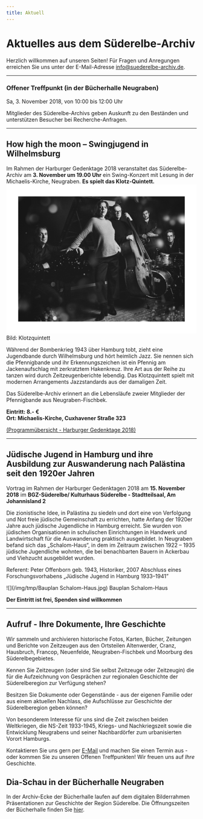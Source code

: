 ```yaml
---
title: Aktuell
---
```


# Aktuelles aus dem Süderelbe-Archiv

Herzlich willkommen auf unseren Seiten! Für Fragen und Anregungen erreichen Sie uns unter der
E-Mail-Adresse [info@suederelbe-archiv.de](mailto:info@suederelbe-archiv.de).

* * *

### Offener Treffpunkt (in der Bücherhalle Neugraben)

Sa, 3. November 2018, von 10:00 bis 12:00 Uhr

Mitglieder des Süderelbe-Archivs geben Auskunft zu den Beständen und unterstützen Besucher bei Recherche-Anfragen.

* * *

## How high the moon – Swingjugend in Wilhelmsburg

Im Rahmen der Harburger Gedenktage 2018 veranstaltet das Süderelbe-Archiv am **3. November um 19.00 Uhr** ein 
Swing-Konzert mit Lesung in der Michaelis-Kirche, Neugraben. **Es spielt das Klotz-Quintett.**
![](/img/tmp/KlotzQuintet_B&W.jpg)  
Bild: Klotzquintett


Während der Bombenkrieg 1943 über Hamburg tobt, zieht eine Jugendbande durch Wilhelmsburg und hört heimlich Jazz. 
Sie nennen sich die Pfennigbande und ihr Erkennungszeichen ist ein Pfennig am Jackenaufschlag mit zerkratztem Hakenkreuz. 
Ihre Art aus der Reihe zu tanzen wird durch Zeitzeugenberichte lebendig. Das Klotzquintett spielt mit modernen Arrangements 
Jazzstandards aus der damaligen Zeit.


Das Süderelbe-Archiv erinnert an die Lebensläufe zweier Mitglieder der Pfennigbande aus Neugraben-Fischbek.

**Eintritt: 8.- €  
Ort: Michaelis-Kirche, Cuxhavener Straße 323**


[(Programmübersicht - Harburger Gedenktage 2018)](http://gedenken-in-harburg.de/fileadmin/user_upload/3324-leporello-gedenktage-web.pdf)
* * *

## Jüdische Jugend in Hamburg und ihre Ausbildung zur Auswanderung nach Palästina seit den 1920er Jahren

Vortrag im Rahmen der Harburger Gedenktagen 2018 am **15. November 2018** im **BGZ-Süderelbe/ Kulturhaus Süderelbe - Stadtteilsaal, 
Am Johannisland 2**

Die zionistische Idee, in Palästina zu siedeln und dort eine von Verfolgung und Not freie jüdische Gemeinschaft 
zu errichten, hatte Anfang der 1920er Jahre auch jüdische Jugendliche in Hamburg erreicht. 
Sie wurden von jüdischen Organisationen in schulischen Einrichtungen in Handwerk und Landwirtschaft 
für die Auswanderung praktisch ausgebildet. In Neugraben befand sich das „Schalom-Haus“, in dem im 
Zeitraum zwischen 1922 – 1935 jüdische Jugendliche wohnten, die bei benachbarten Bauern in Ackerbau 
und Viehzucht ausgebildet wurden.  

Referent: Peter Offenborn
geb. 1943, Historiker, 2007 Abschluss eines Forschungsvorhabens „Jüdische Jugend in Hamburg 1933–1941”  

![](/img/tmp/Bauplan Schalom-Haus.jpg)
Bauplan Schalom-Haus

**Der Eintritt ist frei, Spenden sind willkommen**
* * *

## Aufruf - Ihre Dokumente, Ihre Geschichte

Wir sammeln und archivieren historische Fotos, Karten, Bücher, Zeitungen
und Berichte von Zeitzeugen aus den Ortsteilen Altenwerder, Cranz,
Hausbruch, Francop, Neuenfelde, Neugraben-Fischbek und Moorburg des
Süderelbegebietes.

Kennen Sie Zeitzeugen (oder sind Sie selbst Zeitzeuge oder Zeitzeugin) die für die
Aufzeichnung von Gesprächen zur regionalen Geschichte der Süderelberegion zur Verfügung 
stehen?

Besitzen Sie Dokumente oder Gegenstände - aus der eigenen Familie oder aus
einem aktuellen Nachlass, die Aufschlüsse zur Geschichte der Süderelberegion
geben können?

Von besonderem Interesse für uns sind die Zeit zwischen beiden
Weltkriegen, die NS-Zeit 1933-1945, Kriegs- und Nachkriegszeit sowie die
Entwicklung Neugrabens und seiner Nachbardörfer zum urbanisierten Vorort Hamburgs.

Kontaktieren Sie uns gern per [E-Mail](mailto:info@suederelbe-archiv.de)
und machen Sie einen Termin aus - oder kommen Sie zu unseren Offenen
Treffpunkten! Wir freuen uns auf *Ihre* Geschichte.


## Dia-Schau in der Bücherhalle Neugraben

In der Archiv-Ecke der Bücherhalle laufen auf dem digitalen Bilderrahmen Präsentationen zur Geschichte der Region Süderelbe.
 Die Öffnungszeiten der Bücherhalle finden Sie
[hier](https://www.buecherhallen.de/neugraben).
